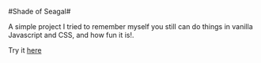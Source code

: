 #Shade of Seagal#

A simple project I tried to remember myself you still can do things in vanilla Javascript and CSS, and how fun it is!.

Try it [here](http://menor.github.io/shade-of-seagal/)
